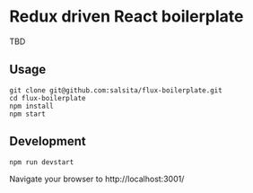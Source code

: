 # Redux driven React boilerplate

TBD

## Usage
```
git clone git@github.com:salsita/flux-boilerplate.git
cd flux-boilerplate
npm install
npm start
```

## Development
```
npm run devstart
```

Navigate your browser to http://localhost:3001/

